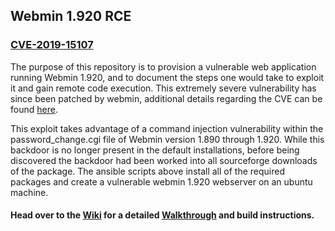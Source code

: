 ## Webmin 1.920 RCE

### [CVE-2019-15107](https://www.cvedetails.com/cve/CVE-2019-15107/)

The purpose of this repository is to provision a vulnerable web application running Webmin 1.920, and to document the steps one would take to exploit it and gain remote code execution. This extremely severe vulnerability has since been patched by webmin, additional details regarding the CVE can be found [here](https://www.cvedetails.com/cve/CVE-2019-15107/).

This exploit takes advantage of a command injection vulnerability within the password_change.cgi file of Webmin version 1.890 through 1.920. While this backdoor is no longer present in the default installations, before being discovered the backdoor had been worked into all sourceforge downloads of the package. The ansible scripts above install all of the required packages and create a vulnerable webmin 1.920 webserver on an ubuntu machine. 

#### Head over to the [Wiki](https://github.com/lmkelly/Webmin-1.920-RCE/wiki) for a detailed [Walkthrough](https://github.com/lmkelly/Webmin-1.920-RCE/wiki/Walkthrough) and build instructions.
